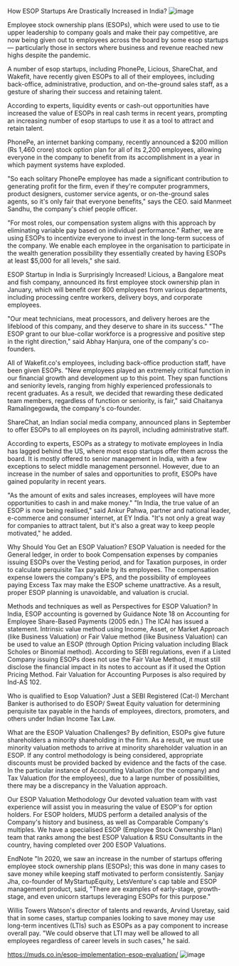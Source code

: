 How ESOP Startups Are Drastically Increased in India?
![image](https://user-images.githubusercontent.com/103307133/163558289-736ae5c7-cfc7-43b7-8d6a-b159a792f9a0.png)

Employee stock ownership plans (ESOPs), which were used to use to tie upper leadership to company goals and make their pay competitive, are now being given out to employees across the board by some esop startups — particularly those in sectors where business and revenue reached new highs despite the pandemic.

A number of esop startups, including PhonePe, Licious, ShareChat, and Wakefit, have recently given ESOPs to all of their employees, including back-office, administrative, production, and on-the-ground sales staff, as a gesture of sharing their success and retaining talent.

According to experts, liquidity events or cash-out opportunities have increased the value of ESOPs in real cash terms in recent years, prompting an increasing number of esop startups to use it as a tool to attract and retain talent.

PhonePe, an internet banking company, recently announced a $200 million (Rs 1,460 crore) stock option plan for all of its 2,200 employees, allowing everyone in the company to benefit from its accomplishment in a year in which payment systems have exploded.


"So each solitary PhonePe employee has made a significant contribution to generating profit for the firm, even if they're computer programmers, product designers, customer service agents, or on-the-ground sales agents, so it's only fair that everyone benefits," says the CEO.  said Manmeet Sandhu, the company's chief people officer.

"For most roles, our compensation system aligns with this approach by eliminating variable pay based on individual performance." Rather, we are using ESOPs to incentivize everyone to invest in the long-term success of the company. We enable each employee in the organisation to participate in the wealth generation possibility they essentially created by having ESOPs at least $5,000 for all levels," she said.


ESOP Startup in India is Surprisingly Increased!
Licious, a Bangalore meat and fish company, announced its first employee stock ownership plan in January, which will benefit over 800 employees from various departments, including processing centre workers, delivery boys, and corporate employees.

"Our meat technicians, meat processors, and delivery heroes are the lifeblood of this company, and they deserve to share in its success." "The ESOP grant to our blue-collar workforce is a progressive and positive step in the right direction," said Abhay Hanjura, one of the company's co-founders.

All of Wakefit.co's employees, including back-office production staff, have been given ESOPs. "New employees played an extremely critical function in our financial growth and development up to this point. They span functions and seniority levels, ranging from highly experienced professionals to recent graduates. As a result, we decided that rewarding these dedicated team members, regardless of function or seniority, is fair," said Chaitanya Ramalingegowda, the company's co-founder.

ShareChat, an Indian social media company, announced plans in September to offer ESOPs to all employees on its payroll, including administrative staff.

According to experts, ESOPs as a strategy to motivate employees in India has lagged behind the US, where most esop startups offer them across the board. It is mostly offered to senior management in India, with a few exceptions to select middle management personnel. However, due to an increase in the number of sales and opportunities to profit, ESOPs have gained popularity in recent years.

"As the amount of exits and sales increases, employees will have more opportunities to cash in and make money." "In India, the true value of an ESOP is now being realised," said Ankur Pahwa, partner and national leader, e-commerce and consumer internet, at EY India. "It's not only a great way for companies to attract talent, but it's also a great way to keep people motivated," he added.


Why Should You Get an ESOP Valuation?
ESOP Valuation is needed for the General ledger, in order to book Compensation expenses by companies issuing ESOPs over the Vesting period, and for Taxation purposes, in order to calculate perquisite Tax payable by its employees. The compensation expense lowers the company's EPS, and the possibility of employees paying Excess Tax may make the ESOP scheme unattractive. As a result, proper ESOP planning is unavoidable, and valuation is crucial.
 
Methods and techniques as well as Perspectives for ESOP Valuation?
In India, ESOP accounting is governed by Guidance Note 18 on Accounting for Employee Share-Based Payments (2005 edn.) The ICAI has issued a statement.
Intrinsic value method using Income, Asset, or Market Approach (like Business Valuation) or Fair Value method (like Business Valuation) can be used to value an ESOP (through Option Pricing valuation including Black Scholes or Binomial method). According to SEBI regulations, even if a Listed Company issuing ESOPs does not use the Fair Value Method, it must still disclose the financial impact in its notes to account as if it used the Option Pricing Method. Fair Valuation for Accounting Purposes is also required by Ind-AS 102.
 
Who is qualified to Esop Valuation?
Just a SEBI Registered (Cat-I) Merchant Banker is authorised to do ESOP/ Sweat Equity valuation for determining perquisite tax payable in the hands of employees, directors, promoters, and others under Indian Income Tax Law.
 
What are the ESOP Valuation Challenges?
By definition, ESOPs give future shareholders a minority shareholding in the firm. As a result, we must use minority valuation methods to arrive at minority shareholder valuation in an ESOP. If any control methodology is being considered, appropriate discounts must be provided backed by evidence and the facts of the case. In the particular instance of Accounting Valuation (for the company) and Tax Valuation (for the employees), due to a large number of possibilities, there may be a discrepancy in the Valuation approach.
 
Our ESOP Valuation Methodology
Our devoted valuation team with vast experience will assist you in measuring the value of ESOP's for option holders. For ESOP holders, MUDS perform a detailed analysis of the Company's history and business, as well as Comparable Company's multiples. We have a specialised ESOP (Employee Stock Ownership Plan) team that ranks among the best ESOP Valuation & RSU Consultants in the country, having completed over 200 ESOP Valuations.
 
EndNote
"In 2020, we saw an increase in the number of startups offering employee stock ownership plans (ESOPs); this was done in many cases to save money while keeping staff motivated to perform consistently. Sanjay Jha, co-founder of MyStartupEquity, LetsVenture's cap table and ESOP management product, said, "There are examples of early-stage, growth-stage, and even unicorn startups leveraging ESOPs for this purpose."

Willis Towers Watson's director of talents and rewards, Arvind Usretay, said that in some cases, startup companies looking to save money may use long-term incentives (LTIs) such as ESOPs as a pay component to increase overall pay. "We could observe that LTI may well be allowed to all employees regardless of career levels in such cases," he said.

https://muds.co.in/esop-implementation-esop-evaluation/
![image](https://user-images.githubusercontent.com/103307133/163558345-b5c32bdc-e3f7-41be-8b7b-c087410007cf.png)

